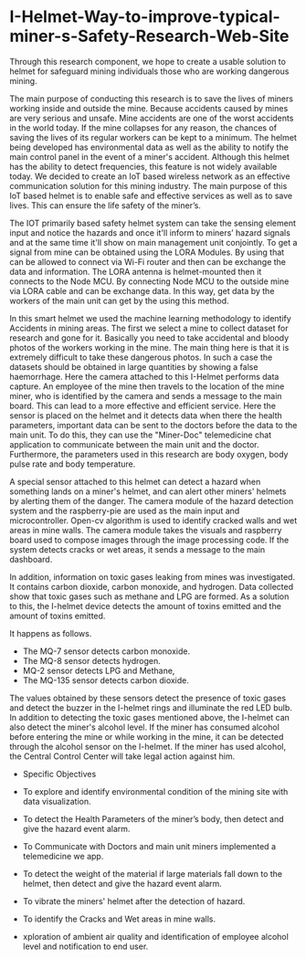 # I-Helmet-Way-to-improve-typical-miner-s-Safety-Research-Web-Site

Through this research component, we hope to create a usable solution to helmet for safeguard mining individuals those who are working dangerous mining. 

The main purpose of conducting this research is to save the lives of miners working inside and outside the mine. Because accidents caused by mines are very serious and unsafe. Mine accidents are one of the worst accidents in the world today. If the mine collapses for any reason, the chances of saving the lives of its regular workers can be kept to a minimum. The helmet being developed has environmental data as well as the ability to notify the main control panel in the event of a miner's accident. Although this helmet has the ability to detect frequencies, this feature is not widely available today. We decided to create an IoT based wireless network as an effective communication solution for this mining industry. The main purpose of this IoT based helmet is to enable safe and effective services as well as to save lives. This can ensure the life safety of the miner’s.

The IOT primarily based safety helmet system can take the sensing element input and notice the hazards and once it'll inform to miners’ hazard signals and at the same time it'll show on main management unit conjointly. To get a signal from mine can be obtained using the LORA Modules. By using that can be allowed to connect via Wi-Fi router and then can be exchange the data and information. The LORA antenna is helmet-mounted 
then it connects to the Node MCU. By connecting Node MCU to the outside mine via LORA cable and can be exchange data. In this way, get data by the workers of the main unit can get by the using this method.

In this smart helmet we used the machine learning methodology to identify Accidents in mining areas. The first we select a mine to collect dataset for research and gone for it. Basically you need to take accidental and bloody photos of the workers working in the mine. The main thing here is that it is extremely difficult to take these dangerous photos. In such a case the datasets should be obtained in large quantities by showing a false haemorrhage. Here the camera attached to this I-Helmet performs data capture. An employee of the mine then travels to the location of the mine miner, who is identified by the camera and sends a message to the main board. This can lead to a more effective and efficient service. Here the sensor is placed on the helmet and it detects data when there the health parameters, important data can be sent to the doctors before the data to the main unit. To do this, they can use the "Miner-Doc" telemedicine chat application to communicate between the main unit and the doctor. Furthermore, the parameters used in this research are body oxygen, body pulse rate and body temperature.

A special sensor attached to this helmet can detect a hazard when something lands on a miner's helmet, and can alert other miners' helmets by alerting them of the danger. The camera module of the hazard detection system and the raspberry-pie are used as the main input and microcontroller. Open-cv algorithm is used to identify cracked walls and wet areas in mine walls. The camera module takes the visuals and raspberry board used to compose images through the image processing code. If the system detects cracks or wet areas, it sends a message to the main dashboard.

In addition, information on toxic gases leaking from mines was investigated. It contains carbon dioxide, carbon monoxide, and hydrogen. Data collected show that toxic gases such as methane and LPG are formed. As a solution to this, the I-helmet device detects the amount of toxins emitted and the amount of toxins emitted.

It happens as follows.

* The MQ-7 sensor detects carbon monoxide.
* The MQ-8 sensor detects hydrogen.
* MQ-2 sensor detects LPG and Methane,
* The MQ-135 sensor detects carbon dioxide.

The values obtained by these sensors detect the presence of toxic gases and detect the buzzer in the I-helmet rings and illuminate the red LED bulb. In addition to detecting the toxic gases mentioned above, the I-helmet can also detect the miner's alcohol level. If the miner has consumed alcohol before entering the mine or while working in the mine, it can be detected through the alcohol sensor on the I-helmet. If the miner has used alcohol, the Central Control Center will take legal action against him.

* Specific Objectives

* To explore and identify environmental condition of the mining site with data visualization.
* To detect the Health Parameters of the miner’s body, then detect and give the hazard event alarm.
* To Communicate with Doctors and main unit miners implemented a telemedicine we app.
* To detect the weight of the material if large materials fall down to the helmet, then detect and give the hazard event alarm.
* To vibrate the miners' helmet after the detection of hazard.
* To identify the Cracks and Wet areas in mine walls.
* xploration of ambient air quality and identification of employee alcohol level and notification to end user.